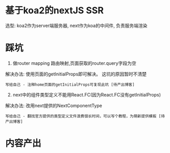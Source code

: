# 基于koa2的nextJS SSR

选型: koa2作为server端服务器, next作为koa的中间件, 负责服务端渲染

# 踩坑  

1. 做router mapping 路由映射,页面获取的router.query字段为空

解决办法: 使用页面的getInitialProps即可解决。  这坑的原因暂时不清楚

`写给自己 - 注释home页面的getInitialProps可复现此坑 [待产出博客]` 

2. next中的组件类型定义不能用React.FC(因为React.FC没有getInitialProps)  

解决办法: 改用next提供的NextComponentType

`写给自己 - 翻找官方提供的类型定义文件浪费很长时间，可以写个教程，为萌新提供模板 [待产出博客]` 

# 内容产出

